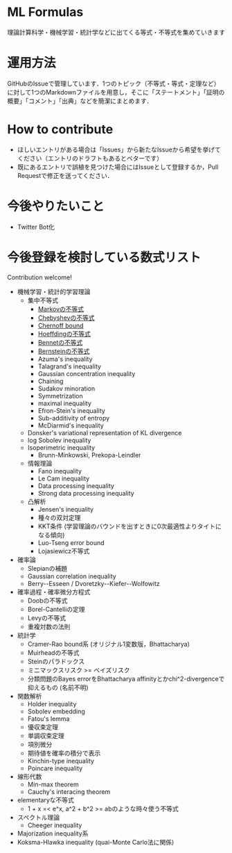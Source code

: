 # ML Formulas
理論計算科学・機械学習・統計学などに出てくる等式・不等式を集めていきます

# 運用方法

GitHubのIssueで管理しています．1つのトピック（不等式・等式・定理など）に対して1つのMarkdownファイルを用意し，そこに「ステートメント」「証明の概要」「コメント」「出典」などを簡潔にまとめます．

# How to contribute

* ほしいエントリがある場合は「Issues」から新たなIssueから希望を挙げてください（エントリのドラフトもあるとベターです）
* 既にあるエントリで誤植を見つけた場合にはIssueとして登録するか，Pull Requestで修正を送ってください．


# 今後やりたいこと

* Twitter Bot化

# 今後登録を検討している数式リスト

Contribution welcome!

* 機械学習・統計的学習理論
  * 集中不等式
    * [Markovの不等式](src/markov_inequality.md)
    * [Chebyshevの不等式](src/chebyshev_inequality.md)
    * [Chernoff bound](src/chernoff_bound.md)
    * [Hoeffdingの不等式](src/hoeffding_inequality.md)
    * [Bennetの不等式](src/bennett_inequality.md)
    * [Bernsteinの不等式](src/bernstein_inequality.md)
    * Azuma's inequality
    * Talagrand's inequality
    * Gaussian concentration inequality
    * Chaining
    * Sudakov minoration
    * Symmetrization
    * maximal inequality
    * Efron-Stein's inequality
    * Sub-additivity of entropy
    * McDiarmid's inequality
  * Donsker's variational representation of KL divergence
  * log Sobolev inequality
  * Isoperimetric inequality
    * Brunn-Minkowski, Prekopa-Leindler
  * 情報理論
    * Fano inequality
    * Le Cam inequality
    * Data processing inequality
    * Strong data processing inequality
  * 凸解析
    * Jensen's inequality
    * 種々の双対定理
    * KKT条件 (学習理論のバウンドを出すときに0次最適性よりタイトになる傾向)
    * Luo-Tseng error bound
    * Lojasiewicz不等式
* 確率論
  * Slepianの補題
  * Gaussian correlation inequality
  * Berry--Esseen / Dvoretzky--Kiefer--Wolfowitz
* 確率過程・確率微分方程式
  * Doobの不等式
  * Borel-Cantelliの定理
  * Levyの不等式
  * 重複対数の法則
* 統計学
  * Cramer-Rao bound系 (オリジナル1変数版，Bhattacharya)
  * Muirheadの不等式
  * Steinのパラドックス
  * ミニマックスリスク >= ベイズリスク
  * 分類問題のBayes errorをBhattacharya affinityとかchi^2-divergenceで抑えるもの (名前不明)
* 関数解析
  * Holder inequality
  * Sobolev embedding
  * Fatou's lemma
  * 優収束定理
  * 単調収束定理
  * 項別微分
  * 期待値を確率の積分で表示
  * Kinchin-type inequality
  * Poincare inequality
* 線形代数
  * Min-max theorem
  * Cauchy's interacing theorem
* elementaryな不等式
  * 1 + x =< e^x, a^2 + b^2 >= abのような時々使う不等式
* スペクトル理論
  * Cheeger inequality
* Majorization inequality系
* Koksma-Hlawka inequality (quai-Monte Carlo法に関係)
